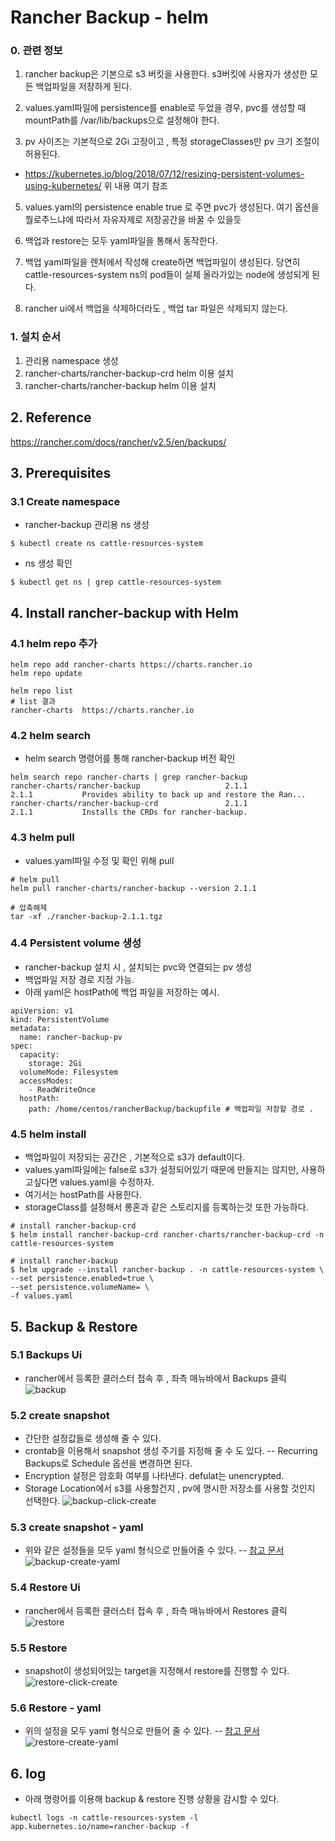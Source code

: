 # Rancher Backup - helm
### 0. 관련 정보
1. rancher backup은 기본으로 s3 버킷을 사용한다. s3버킷에 사용자가 생성한 모든 백업파일을 저장하게 된다.

3. values.yaml파일에 persistence를 enable로 두었을 경우, pvc를 생성할 때 mountPath를 /var/lib/backups으로 설정해야 한다.
4. pv 사이즈는 기본적으로 2Gi 고정이고 , 특정 storageClasses만 pv 크기 조절이 허용된다.
- https://kubernetes.io/blog/2018/07/12/resizing-persistent-volumes-using-kubernetes/ 위 내용 여기 참조
5. values.yaml의 persistence enable true 로 주면 pvc가 생성된다. 여기 옵션을 뭘로주느냐에 따라서 자유자제로 저장공간을 바꿀 수 있을듯 
6. 백업과 restore는 모두 yaml파일을 통해서 동작한다.
7. 백업 yaml파일을 렌처에서 작성해 create하면 백업파일이 생성된다. 
 당연히 cattle-resources-system ns의 pod들이 실제 올라가있는 node에 생성되게 된다.
 
8. rancher ui에서 백업을 삭제하더라도 , 백업 tar 파일은 삭제되지 않는다.


###  1. 설치 순서
1. 관리용 namespace 생성
2. rancher-charts/rancher-backup-crd helm 이용 설치
 3. rancher-charts/rancher-backup helm 이용 설치
## 2. Reference
https://rancher.com/docs/rancher/v2.5/en/backups/

## 3. Prerequisites
### 3.1 Create namespace
- rancher-backup 관리용 ns 생성
```
$ kubectl create ns cattle-resources-system
```
- ns 생성 확인
```
$ kubectl get ns | grep cattle-resources-system
```

## 4. Install rancher-backup with Helm
### 4.1 helm repo 추가
```
helm repo add rancher-charts https://charts.rancher.io
helm repo update

helm repo list
# list 결과
rancher-charts  https://charts.rancher.io
```
### 4.2 helm search
- helm search 명령어를 통해 rancher-backup 버전 확인
```
helm search repo rancher-charts | grep rancher-backup
rancher-charts/rancher-backup                   2.1.1                           2.1.1           Provides ability to back up and restore the Ran...
rancher-charts/rancher-backup-crd               2.1.1                           2.1.1           Installs the CRDs for rancher-backup.
```
### 4.3 helm pull
- values.yaml파일 수정 및 확인 위해 pull
```
# helm pull
helm pull rancher-charts/rancher-backup --version 2.1.1

# 압축해제
tar -xf ./rancher-backup-2.1.1.tgz
```
### 4.4 Persistent volume 생성
- rancher-backup 설치 시 , 설치되는 pvc와 연결되는 pv 생성
- 백업파일 저장 경로 지정 가능. 
- 아래 yaml은 hostPath에 백업 파일을 저장하는 예시.
```
apiVersion: v1
kind: PersistentVolume
metadata:
  name: rancher-backup-pv
spec:
  capacity:
    storage: 2Gi
  volumeMode: Filesystem
  accessModes:
    - ReadWriteOnce
  hostPath:
    path: /home/centos/rancherBackup/backupfile # 백업파일 저장할 경로 .
```
### 4.5 helm install
- 백업파일이 저장되는 공간은 , 기본적으로 s3가 default이다.
- values.yaml파일에는 false로 s3가 설정되어있기 때문에 만들지는 않지만, 사용하고싶다면 values.yaml을 수정하자.
- 여기서는 hostPath를 사용한다.
- storageClass를 설정해서 롱혼과 같은 스토리지를 등록하는것 또한 가능하다.
```
# install rancher-backup-crd
$ helm install rancher-backup-crd rancher-charts/rancher-backup-crd -n cattle-resources-system

# install rancher-backup
$ helm upgrade --install rancher-backup . -n cattle-resources-system \
--set persistence.enabled=true \
--set persistence.volumeName= \
-f values.yaml
```
## 5. Backup & Restore
### 5.1 Backups Ui
- rancher에서 등록한 클러스터 접속 후 , 좌측 매뉴바에서 Backups 클릭
![backup][backup]

[backup]:./images/backup.PNG
### 5.2 create snapshot
- 간단한 설정값들로 생성해 줄 수 있다.
- crontab을 이용해서 snapshot 생성 주기를 지정해 줄 수 도 있다.
-- Recurring Backups로 Schedule 옵션을 변경하면 된다.
- Encryption 설정은 암호화 여부를 나타낸다. defulat는 unencrypted.
- Storage Location에서 s3를 사용할건지 , pv에 명시한 저장소를 사용할 것인지 선택한다.
![backup-click-create][backup-click-create]

[backup-click-create]:./images/backup-click-create.PNG
### 5.3 create snapshot - yaml
- 위와 같은 설정들을 모두 yaml 형식으로 만들어줄 수 있다.
-- [참고 문서](https://rancher.com/docs/rancher/v2.5/en/backups/examples/#backup)
![backup-create-yaml][backup-create-yaml]

[backup-create-yaml]:./images/backup-create-yaml.PNG
### 5.4 Restore Ui
- rancher에서 등록한 클러스터 접속 후 , 좌측 매뉴바에서 Restores 클릭
![restore][restore]

[restore]:./images/restore.PNG
### 5.5 Restore
- snapshot이 생성되어있는 target을 지정해서 restore를 진행할 수 있다.
![restore-click-create][restore-click-create]

[restore-click-create]:./images/restore-click-create.PNG
### 5.6 Restore - yaml
- 위의 설정을 모두 yaml 형식으로 만들어 줄 수 있다.
-- [참고 문서](https://rancher.com/docs/rancher/v2.5/en/backups/examples/#backup)
![restore-create-yaml][restore-create-yaml]

[restore-create-yaml]:./images/restore-create-yaml.PNG

## 6. log
- 아래 명령어를 이용해 backup & restore 진행 상황을 감시할 수 있다.
```
kubectl logs -n cattle-resources-system -l app.kubernetes.io/name=rancher-backup -f
```